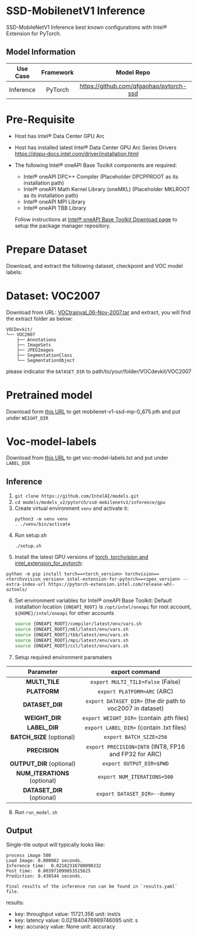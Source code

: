 # SSD-MobilenetV1 Inference

SSD-MobileNetV1 Inference best known configurations with Intel® Extension for PyTorch.

## Model Information

| **Use Case** | **Framework** | **Model Repo** | **Branch/Commit/Tag** | **Optional Patch** |
|:---:| :---: |:--------------:|:---------------------:|:------------------:|
|  Inference   |    PyTorch    |       https://github.com/qfgaohao/pytorch-ssd        |           -           |         -          |

# Pre-Requisite
* Host has Intel® Data Center GPU Arc
* Host has installed latest Intel® Data Center GPU Arc Series Drivers https://dgpu-docs.intel.com/driver/installation.html
* The following Intel® oneAPI Base Toolkit components are required:
  - Intel® oneAPI DPC++ Compiler (Placeholder DPCPPROOT as its installation path)
  - Intel® oneAPI Math Kernel Library (oneMKL) (Placeholder MKLROOT as its installation path)
  - Intel® oneAPI MPI Library
  - Intel® oneAPI TBB Library

  Follow instructions at [Intel® oneAPI Base Toolkit Download page](https://www.intel.com/content/www/us/en/developer/tools/oneapi/base-toolkit-download.html?operatingsystem=linux) to setup the package manager repository.

# Prepare Dataset
Download, and extract the following dataset, checkpoint and VOC model labels:
# Dataset: VOC2007
Download from URL: [VOCtrainval_06-Nov-2007.tar](http://host.robots.ox.ac.uk/pascal/VOC/voc2007/VOCtest_06-Nov-2007.tar) and extract, you will find the extract folder as below:
```
VOCDevkit/
└── VOC2007
    ├── Annotations
    ├── ImageSets
    ├── JPEGImages
    ├── SegmentationClass
    └── SegmentationObject
```
please indicator the `DATASET_DIR` to path/to/your/folder/VOCdevkit/VOC2007

# Pretrained model
Download form [this URL](https://drive.google.com/drive/folders/1pKn-RifvJGWiOx0ZCRLtCXM5GT5lAluu?usp=sharing) to get mobilenet-v1-ssd-mp-0_675.pth and put under `WEIGHT_DIR`

# Voc-model-labels
Download from [this URL](https://drive.google.com/drive/folders/1pKn-RifvJGWiOx0ZCRLtCXM5GT5lAluu?usp=sharing) to get voc-model-labels.txt and put under `LABEL_DIR`


## Inference
1. `git clone https://github.com/IntelAI/models.git`
2. `cd models/models_v2/pytorch/ssd-mobilenetv1/inference/gpu`
3. Create virtual environment `venv` and activate it:
    ```
    python3 -m venv venv
    . ./venv/bin/activate
    ```
4. Run setup.sh
    ```
    ./setup.sh
    ```
5. Install the latest GPU versions of [torch, torchvision and intel_extension_for_pytorch](https://intel.github.io/intel-extension-for-pytorch/index.html#installation):
  ```
  python -m pip install torch==<torch_version> torchvision==<torchvvision_version> intel-extension-for-pytorch==<ipex_version> --extra-index-url https://pytorch-extension.intel.com/release-whl-aitools/
  ```
6. Set environment variables for Intel® oneAPI Base Toolkit: 
    Default installation location `{ONEAPI_ROOT}` is `/opt/intel/oneapi` for root account, `${HOME}/intel/oneapi` for other accounts
    ```bash
    source {ONEAPI_ROOT}/compiler/latest/env/vars.sh
    source {ONEAPI_ROOT}/mkl/latest/env/vars.sh
    source {ONEAPI_ROOT}/tbb/latest/env/vars.sh
    source {ONEAPI_ROOT}/mpi/latest/env/vars.sh
    source {ONEAPI_ROOT}/ccl/latest/env/vars.sh
    ```
7. Setup required environment paramaters

| **Parameter**                |                                  **export command**                                  |
|:---------------------------:|:------------------------------------------------------------------------------------:|
| **MULTI_TILE**               | `export MULTI_TILE=False` (False)                                             |
| **PLATFORM**                 | `export PLATFORM=ARC` (ARC)                                                   |
| **DATASET_DIR**              |                               `export DATASET_DIR=` (the dir path to voc2007 in dataset)|
| **WEIGHT_DIR**              |                               `export WEIGHT_DIR=` (contain .pth files)                             |
| **LABEL_DIR**              |                               `export LABEL_DIR=` (contain .txt files)                            |
| **BATCH_SIZE** (optional)    |                               `export BATCH_SIZE=256`                                |
| **PRECISION**      |                               `export PRECISION=INT8` (INT8, FP16 and FP32 for ARC)  |
| **OUTPUT_DIR** (optional)    |                               `export OUTPUT_DIR=$PWD`                               |
|**NUM_ITERATIONS** (optional) |                               `export NUM_ITERATIONS=500`                             |
| **DATASET_DIR** (optional)   |                               `export DATASET_DIR=--dummy`                           |
8. Run `run_model.sh`

## Output

Single-tile output will typically looks like:

```
process image 500
Load Image: 0.000002 seconds.
Inference time:  0.02182316780090332
Post time:  0.003971099853515625
Prediction: 0.438544 seconds.
```

```
Final results of the inference run can be found in `results.yaml` file.
```
results:
 - key: throughput
   value: 11721.356
   unit: inst/s
 - key: latency
   value: 0.021840476989746095
   unit: s
 - key: accuracy
   value: None
   unit: accuracy
```
